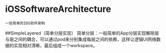 # iOSSoftwareArchitecture
	一些简单的IOS软件架构
##SimpleLayered（简单分层实现）
	简单分层：一般简单的App分层实现解除层与层之间的耦合，可以通过pod来分别集成每层之间的依赖，这样让逻辑UI网络数据的实现相对清晰，最后组成一个workspace。
